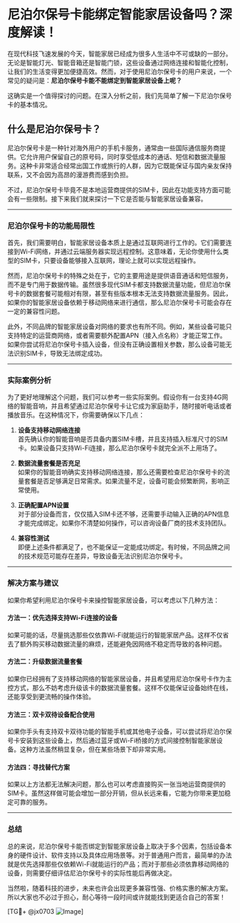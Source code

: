 # 尼泊尔保号卡能绑定智能家居设备吗？深度解读！

在现代科技飞速发展的今天，智能家居已经成为很多人生活中不可或缺的一部分。无论是智能灯光、智能音箱还是智能门锁，这些设备通过网络连接和智能化控制，让我们的生活变得更加便捷高效。然而，对于使用尼泊尔保号卡的用户来说，一个常见的疑问是：**尼泊尔保号卡能不能绑定到智能家居设备上呢？**

这确实是一个值得探讨的问题。在深入分析之前，我们先简单了解一下尼泊尔保号卡的基本情况。

## 什么是尼泊尔保号卡？

尼泊尔保号卡是一种针对海外用户的手机卡服务，通常由一些国际通信服务商提供。它允许用户保留自己的原号码，同时享受低成本的通话、短信和数据流量服务。这种卡非常适合经常出国工作或旅行的人群，因为它既能保证与国内亲友保持联系，又不会因为高昂的漫游费而感到负担。

不过，尼泊尔保号卡毕竟不是本地运营商提供的SIM卡，因此在功能支持方面可能会有一些限制。接下来我们就来探讨一下它是否能与智能家居设备兼容。

---

### 尼泊尔保号卡的功能局限性

首先，我们需要明白，智能家居设备本质上是通过互联网进行工作的。它们需要连接到Wi-Fi网络，并通过云端服务器实现远程控制。这意味着，无论你使用什么类型的SIM卡，只要设备能够接入互联网，理论上就可以实现远程操作。

然而，尼泊尔保号卡的特殊之处在于，它的主要用途是提供语音通话和短信服务，而不是专门用于数据传输。虽然很多现代SIM卡都支持数据流量功能，但尼泊尔保号卡的数据套餐可能相对有限，甚至有些版本根本无法支持数据流量服务。因此，如果你的智能家居设备依赖于移动网络来进行通信，那么尼泊尔保号卡可能会存在一定的兼容性问题。

此外，不同品牌的智能家居设备对网络的要求也有所不同。例如，某些设备可能只支持特定的运营商网络，或者需要额外配置APN（接入点名称）才能正常工作。如果你尝试将尼泊尔保号卡插入设备，但没有正确设置相关参数，那么设备可能无法识别SIM卡，导致无法绑定成功。

---

### 实际案例分析

为了更好地理解这个问题，我们可以参考一些实际案例。假设你有一台支持4G网络的智能音响，并且希望通过尼泊尔保号卡让它成为家庭助手，随时接听电话或者播放音乐。在这种情况下，你需要确保以下几点：

1. **设备支持移动网络连接**  
   首先确认你的智能音响是否具备内置SIM卡槽，并且支持插入标准尺寸的SIM卡。如果设备只支持Wi-Fi连接，那么尼泊尔保号卡就完全派不上用场了。

2. **数据流量套餐是否充足**  
   如果你的智能音响确实支持移动网络连接，那么还需要检查尼泊尔保号卡的流量套餐是否足够满足日常需求。如果流量不足，设备可能会频繁断网，影响正常使用。

3. **正确配置APN设置**  
   对于部分设备而言，仅仅插入SIM卡还不够，还需要手动输入正确的APN信息才能完成绑定。如果你不清楚如何操作，可以咨询设备厂商的技术支持团队。

4. **兼容性测试**  
   即便上述条件都满足了，也不能保证一定能成功绑定。有时候，不同品牌之间的技术规范可能存在差异，导致设备无法识别尼泊尔保号卡。

---

### 解决方案与建议

如果你希望利用尼泊尔保号卡来操控智能家居设备，可以考虑以下几种方法：

#### 方法一：优先选择支持Wi-Fi连接的设备
如果可能的话，尽量挑选那些仅依靠Wi-Fi就能运行的智能家居产品。这样不仅省去了额外购买移动数据流量的麻烦，还能避免因网络不稳定而导致的各种问题。

#### 方法二：升级数据流量套餐
如果你已经拥有了支持移动网络的智能家居设备，并且希望用尼泊尔保号卡作为主控方式，那么不妨考虑升级该卡的数据流量套餐。这样不仅能保证设备始终在线，还能享受到更流畅的操作体验。

#### 方法三：双卡双待设备配合使用
如果你手头有支持双卡双待功能的智能手机或其他电子设备，可以尝试将尼泊尔保号卡安装到这些设备上，然后通过蓝牙或Wi-Fi桥接的方式间接控制智能家居设备。这种方法虽然稍显复杂，但在某些场景下却非常实用。

#### 方法四：寻找替代方案
如果以上方法都无法解决问题，那么也可以考虑直接购买一张当地运营商提供的SIM卡。虽然这样做可能会增加一部分开销，但从长远来看，它能为你带来更加稳定可靠的服务。

---

### 总结

总的来说，尼泊尔保号卡能否绑定到智能家居设备上取决于多个因素，包括设备本身的硬件设计、软件支持以及具体应用场景等。对于普通用户而言，最简单的办法就是优先选择那些仅依赖Wi-Fi就能运行的产品；而对于那些必须依靠移动网络的设备，则需要仔细评估尼泊尔保号卡的实际性能后再做决定。

当然啦，随着科技的进步，未来也许会出现更多兼容性强、价格实惠的解决方案。所以大家也不必过于担心，耐心等待一段时间或许就能找到更适合自己的答案！

[TG💪+ @jx0703 ![Image](https://github.com/user-attachments/assets/dbca1d08-cadb-493c-b0ec-ad6f7a83f270)]